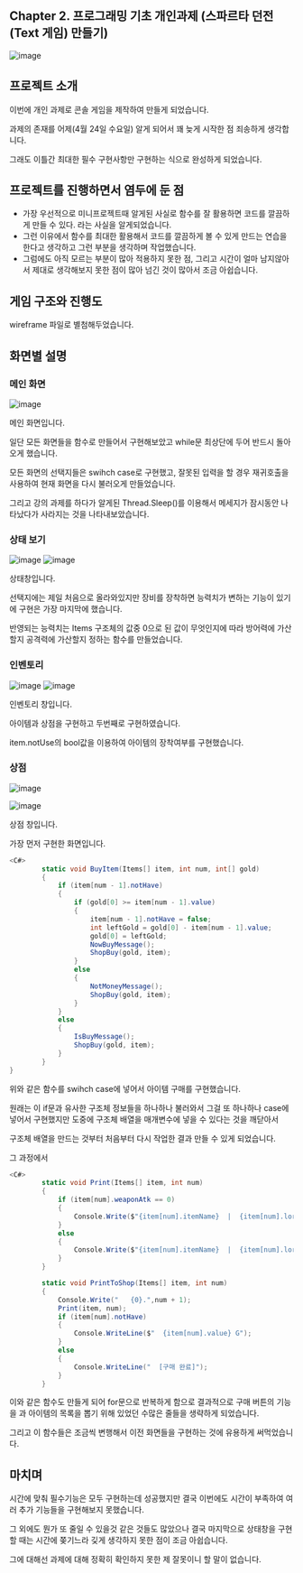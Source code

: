 ## Chapter 2. 프로그래밍 기초 개인과제 (스파르타 던전 (Text 게임) 만들기)
![image](https://github.com/hayoungbin/TestProject/assets/167050593/33788945-bbfe-4da4-a3b1-c784123ae28c)

## 프로젝트 소개
이번에 개인 과제로 콘솔 게임을 제작하여 만들게 되었습니다.

과제의 존재를 어제(4월 24일 수요일) 알게 되어서 꽤 늦게 시작한 점 죄송하게 생각합니다.

그래도 이틀간 최대한 필수 구현사항만 구현하는 식으로 완성하게 되었습니다.

## 프로젝트를 진행하면서 염두에 둔 점
 - 가장 우선적으로 미니프로젝트때 알게된 사실로 함수를 잘 활용하면 코드를 깔끔하게 만들 수 있다. 라는 사실을 알게되었습니다.
 - 그런 이유에서 함수를 최대한 활용해서 코드를 깔끔하게 볼 수 있게 만드는 연습을 한다고 생각하고 그런 부분을 생각하며 작업했습니다.
 - 그럼에도 아직 모르는 부분이 많아 적용하지 못한 점, 그리고 시간이 얼마 남지않아서 제대로 생각해보지 못한 점이 많아 넘긴 것이 많아서 조금 아쉽습니다.

## 게임 구조와 진행도
wireframe 파일로 별첨해두었습니다.

## 화면별 설명
### 메인 화면
![image](https://github.com/hayoungbin/TestProject/assets/167050593/5d49f704-a069-4f44-8e7e-af8016e98f1a)

메인 화면입니다.

일단 모든 화면들을 함수로 만들어서 구현해보았고 while문 최상단에 두어 반드시 돌아오게 했습니다.

모든 화면의 선택지들은 swihch case로 구현했고, 잘못된 입력을 할 경우 재귀호출을 사용하여 현재 화면을 다시 불러오게 만들었습니다.

그리고 강의 과제를 하다가 알게된 Thread.Sleep()를 이용해서 메세지가 잠시동안 나타났다가 사라지는 것을 나타내보았습니다. 


### 상태 보기
![image](https://github.com/hayoungbin/TestProject/assets/167050593/0d479363-137c-4041-8b9b-d2adbf1ae6cc)
![image](https://github.com/hayoungbin/TestProject/assets/167050593/0a670fc8-6156-4fc4-8c51-192ea4211752)


상태창입니다.

선택지에는 제일 처음으로 올라와있지만 장비를 장착하면 능력치가 변하는 기능이 있기에 구현은 가장 마지막에 했습니다.

반영되는 능력치는 Items 구조체의 값중 0으로 된 값이 무엇인지에 따라 방어력에 가산할지 공격력에 가산할지 정하는 함수를 만들었습니다.

### 인벤토리
![image](https://github.com/hayoungbin/TestProject/assets/167050593/93e5621c-7d53-480b-972b-bcaaf8225abe)
![image](https://github.com/hayoungbin/TestProject/assets/167050593/aeb9108f-f3e1-43a3-88d1-1a5e30ff6911)


인벤토리 창입니다.

아이템과 상점을 구현하고 두번째로 구현하였습니다.

item.notUse의 bool값을 이용하여 아이템의 장착여부를 구현했습니다.

### 상점
![image](https://github.com/hayoungbin/TestProject/assets/167050593/418680ea-d425-4f55-87a2-38d446d3a14d)

![image](https://github.com/hayoungbin/TestProject/assets/167050593/e7d19df6-8ae0-434f-ae51-18f7ef273afc)

상점 창입니다.

가장 먼저 구현한 화면입니다.

```cs
<C#>
        static void BuyItem(Items[] item, int num, int[] gold)
        {
            if (item[num - 1].notHave)
            {
                if (gold[0] >= item[num - 1].value)
                {
                    item[num - 1].notHave = false;
                    int leftGold = gold[0] - item[num - 1].value;
                    gold[0] = leftGold;
                    NowBuyMessage();
                    ShopBuy(gold, item);
                }
                else
                {
                    NotMoneyMessage();
                    ShopBuy(gold, item);
                }
            }
            else
            {
                IsBuyMessage();
                ShopBuy(gold, item);
            }
        }
}
```
위와 같은 함수를 swihch case에 넣어서 아이템 구매를 구현했습니다.

원래는 이 if문과 유사한 구조체 정보들을 하나하나 불러와서 그걸 또 하나하나 case에 넣어서 구현했지만 도중에 구조체 배열을 매개변수에 넣을 수 있다는 것을 깨닫아서 

구조체 배열을 만드는 것부터 처음부터 다시 작업한 결과 만들 수 있게 되었습니다.

그 과정에서 
```cs
<C#>
        static void Print(Items[] item, int num)
        {
            if (item[num].weaponAtk == 0)
            {
                Console.Write($"{item[num].itemName}  |  {item[num].lore}  |  방어력 + {item[num].armorDef}  |");
            }
            else
            {
                Console.Write($"{item[num].itemName}  |  {item[num].lore}  |  공격력 + {item[num].weaponAtk} |");
            }
        }

        static void PrintToShop(Items[] item, int num)
        {
            Console.Write("   {0}.",num + 1);
            Print(item, num);
            if (item[num].notHave)
            {
                Console.WriteLine($"  {item[num].value} G");
            }
            else
            {
                Console.WriteLine("  [구매 완료]");
            }
        }
```
이와 같은 함수도 만들게 되어 for문으로 반복하게 함으로 결과적으로 구매 버튼의 기능을 과 아이템의 목록을 뽑기 위해 있었던 수많은 줄들을 생략하게 되었습니다.

그리고 이 함수들은 조금씩 변행해서 이전 화면들을 구현하는 것에 유용하게 써먹었습니다.

## 마치며
시간에 맞춰 필수기능은 모두 구현하는데 성공했지만 결국 이번에도 시간이 부족하여 여러 추가 기능들을 구현해보지 못했습니다.

그 외에도 뭔가 또 줄일 수 있을것 같은 것들도 많았으나 결국 마지막으로 상태창을 구현할 때는 시간에 쫒기느라 깇게 생각하지 못한 점이 조금 아쉽습니다.

그에 대해선 과제에 대해 정확히 확인하지 못한 제 잘못이니 할 말이 없습니다.
